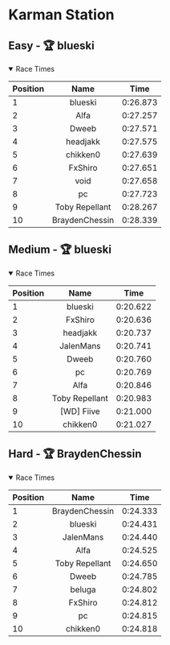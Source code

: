 # Karman Station
## Easy - 🏆 blueski
<details open>
<summary>Race Times</summary>

| Position      | Name          | Time  |
| :------------- |:-------------:| :-----: |
| 1              | blueski | 0:26.873 |
| 2              | Alfa | 0:27.257 |
| 3              | Dweeb | 0:27.571 |
| 4              | headjakk | 0:27.575 |
| 5              | chikken0 | 0:27.639 |
| 6              | FxShiro | 0:27.651 |
| 7              | void | 0:27.658 |
| 8              | pc | 0:27.723 |
| 9              | Toby Repellant | 0:28.267 |
| 10              | BraydenChessin | 0:28.339 |

</details>

## Medium - 🏆 blueski
<details open>
<summary>Race Times</summary>

| Position      | Name          | Time  |
| :------------- |:-------------:| :-----: |
| 1              | blueski | 0:20.622 |
| 2              | FxShiro | 0:20.636 |
| 3              | headjakk | 0:20.737 |
| 4              | JalenMans | 0:20.741 |
| 5              | Dweeb | 0:20.760 |
| 6              | pc | 0:20.769 |
| 7              | Alfa | 0:20.846 |
| 8              | Toby Repellant | 0:20.983 |
| 9              | [WD] Fiive | 0:21.000 |
| 10              | chikken0 | 0:21.027 |

</details>

## Hard - 🏆 BraydenChessin
<details open>
<summary>Race Times</summary>

| Position      | Name          | Time  |
| :------------- |:-------------:| :-----: |
| 1              | BraydenChessin | 0:24.333 |
| 2              | blueski | 0:24.431 |
| 3              | JalenMans | 0:24.440 |
| 4              | Alfa | 0:24.525 |
| 5              | Toby Repellant | 0:24.650 |
| 6              | Dweeb | 0:24.785 |
| 7              | beluga | 0:24.802 |
| 8              | FxShiro | 0:24.812 |
| 9              | pc | 0:24.815 |
| 10              | chikken0 | 0:24.818 |

</details>
